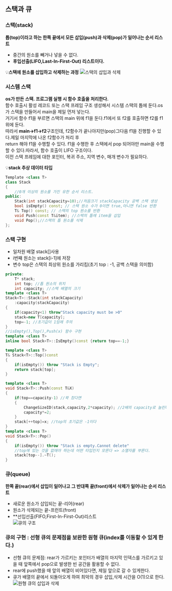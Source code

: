 ## 스택과 큐
### 스택(stack)
**톱(top)이라고 하는 한쪽 끝에서 모든 삽입(push)과 삭제(pop)가 일어나는 순서 리스트**  
- 중간의 원소를 빼거나 넣을 수 없다.  
- **후입선출(LIFO,Last-In-First-Out) 리스트이다.**  

💡**스택에 원소를 삽입하고 삭제하는 과정**
![스택의 삽입과 삭제](https://github.com/euichanhwang/CS_study/blob/main/img/%EC%8A%A4%ED%83%9D%EC%9D%98%20%EC%82%BD%EC%9E%85%EA%B3%BC%20%EC%82%AD%EC%A0%9C%201.png)  
### 시스템 스택  
**os가 만든 스택. 프로그램 실행 시 함수 호출을 처리한다.**  
함수 호출시 활성 레코드 또는 스택 프레임 구조 생성해서 시스템 스택의 톱에 둔다.os가 스택을 만들어서 main을 제일 먼저 넣는다.   
거기서 함수 f1을 부르면 스택의 main 위에 f1을 둔다.f1에서 또 f2를 호출하면 f2를 f1위에 둔다.  
따라서 **main->f1->f2**구조인데, f2함수가 끝나야지만(pop)그다음 f1을  진행할 수 있다.제일 마지막에 나온 f2함수가 처리 후  
return 해야 f1을 수행할 수 있다. f1을 수행한 후  스택에서 pop 되어야만 main을 수행할 수 있다.따라서, 함수 호출이 LIFO 구조이다.    
이전 스택 프레임에 대한 포인터, 복귀 주소, 지역 변수, 매개 변수가 필요하다.  

💡**stack 추상 데이터 타입**
```c++
Template <class T>
class Stack
{
    //0개 이상의 원소를 가진 유한 순서 리스트.
public:
    Stack(int stackCapacity=10);//처음크기 stackCapacity 공백 스택 생성
    bool isEmpty() const; // 스택 원소 수가 0이면 true,아니면 false 반환
    T& Top() const; // 스택의 top 원소를 반환
    void Push(const T&item); //스택의 톱에 item을 삽입
    void Pop();//스택의 톱 원소를 삭제
};
```  
### 스택 구현
- 일차원 배열 stack[]사용  
- i번째 원소는 stack[i-1]에 저장  
- 변수 top은 스택의 최상위 원소를 가리킴(초기 top : -1, 공백 스택을 의미함)  
```c++
private:
    T* stack;
    int top; //톱 원소의 위치
    int capacity; //스택 배열의 크기
template <class T>
Stack<T>::Stack(int stackCapacity)
    :capacity(stackCapacity)
{
    if(capacity<1) throw"Stack capacity must be >0"
    stack=new T[capacity];
    top=-1; //초기값이 1임에 주의
}
//isEmpty(),Top(),Push(x) 함수 구현
template <class T>
inline bool Stack<T>::IsEmpty()const {return top==-1;}

template <class T>
T& Stack<T>::Top()const
{
    if(isEmpty()) throw "Stack is Empty";
    return stack[top];
}

template <class T>
void Stack<T>::Push(const T&X)
{
    if(top==capacity-1) //꽉 찼다면
    {
        ChangeSizeID(stack,capacity,2*capacity); //2배의 capacity로 늘린다
        capacity*=2;
    }
    stack[++top]=x; //top의 초기값은 -1이다
}
template <class T>
void Stack<T>::Pop()
{
    if(isEmpty()) throw "Stack is empty.Cannot delete"
    //top에 있는 것을 없애야 하는데 어떤 타입인지 모른다 => 소멸자를 부른다.
    stack[top--].~T();
}
```  
### 큐(queue)
**한쪽 끝(rear)에서 삽입이 일어나고 그 반대쪽 끝(front)에서 삭제가 일어나는 순서 리스트**  
- 새로운 원소가 삽입되는 끝-리어(rear)  
- 원소가 삭제되는 끝-프런트(front)  
- **선입선출(FIFO,First-In-First-Out)리스트  
![큐의 구조](https://github.com/euichanhwang/CS_study/blob/main/img/queue%EC%9D%98%20%EA%B5%AC%EC%A1%B0.png)  
### 큐의 구현 : 선형 큐의 문제점을 보완한 원형 큐(index를 이동할 수 있게 한다.) 
- 선형 큐의 문제점: rear가 가르키는 포인터가 배열의 마지막 인덱스를 가르키고 있을 때 앞쪽에서 pop으로 발생한 빈 공간을 활용할 수 없다.  
- rear에 push했을 때 앞의 배열이 비어있다면, 제일 앞으로 갈 수 있게한다.  
- 큐가 배열의 끝에서 되돌아오게 하여 최악의 경우 삽입,삭제 시간을 O(1)으로 한다.  
![원형 큐의 삽입과 삭제](https://github.com/euichanhwang/CS_study/blob/main/img/%EC%9B%90%ED%98%95%20%ED%81%90%EC%9D%98%20%EC%82%BD%EC%9E%85%EA%B3%BC%20%EC%82%AD%EC%A0%9C.png)  






